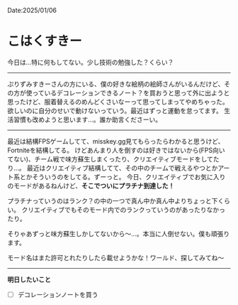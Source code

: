 Date:2025/01/06
# こはくすきー

今日は…特に何もしてない。少し技術の勉強した？くらい？

----

ぷりずみすきーさんの方にいる、僕の好きな絵柄の絵師さんがいるんだけど、その方が使っているデコレーションできるノート？を買おうと思って外に出ようと思ったけど、服着替えるのめんどくさいなーって思ってしまってやめちゃった。欲しいのに自分のせいで動けないっていう。最近はずっと運動を怠ってます。
生活習慣も改めようと思います…。誰か助言くださーい。

---

最近は結構FPSゲームしてて、misskey.gg見てもらったらわかると思うけど、Fortniteを結構してる。
けどあんまり人を倒すのは好きではないから(FPS向いてない)、チーム戦で味方蘇生しまくったり、クリエイティブモードをしてたり…。
最近はクリエイティブ結構してて、その中のチームで戦えるやつとかアート系とかそういうのをしてる。ずーっと。
今日、クリエイティブでお気に入りのモードがあるねんけど、**そこでついにプラチナ到達した！**

プラチナっていうのはランク？の中の一つで真ん中か真ん中よりちょっと下くらい。
クリエイティブでもそのモード内でのランクっていうのがあったりなかったり。

そりゃあずっと味方蘇生しかしてないから〜…。本当に人倒せない。僕も頑張ります。

モード名はまた許可とれたりしたら載せようかな！ワールド、探してみてね〜

---

**明日したいこと**
- [ ] デコレーションノートを買う
